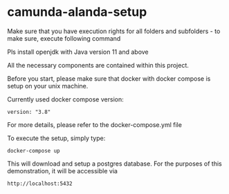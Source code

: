 # camunda-alanda-setup

Make sure that you have execution rights for all folders and subfolders - to make sure, execute following command

Pls install openjdk with Java version 11 and above


All the necessary components are contained within this project. 

Before you start, please make sure that docker with docker compose is setup on your unix machine.

Currently used docker compose version:
```
version: "3.8"
``` 
For more details, please refer to the docker-compose.yml file


To execute the setup, simply type:
```
docker-compose up
```

This will download and setup a postgres database.
For the purposes of this demonstration, it will be accessible via 
```
http://localhost:5432
```

